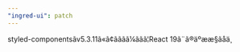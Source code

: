 ```yaml
---
"ingred-ui": patch
---
```


styled-componentsãv5.3.11ã«ã¢ãããã¼ããã¦React 19ã¨ã®äºææ§ãåä¸
